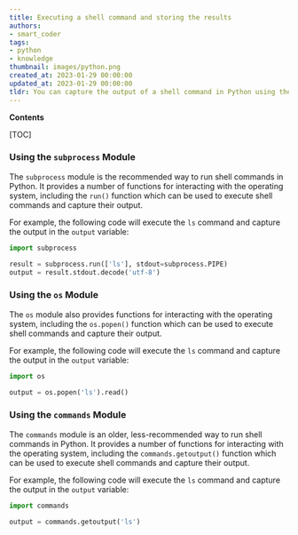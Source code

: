```yaml
---
title: Executing a shell command and storing the results
authors:
- smart_coder
tags:
- python
- knowledge
thumbnail: images/python.png
created_at: 2023-01-29 00:00:00
updated_at: 2023-01-29 00:00:00
tldr: You can capture the output of a shell command in Python using the subprocess module`s check\_output() function.
---
```


**Contents**

[TOC]

### Using the `subprocess` Module

The `subprocess` module is the recommended way to run shell commands in Python. It provides a number of functions for interacting with the operating system, including the `run()` function which can be used to execute shell commands and capture their output. 

For example, the following code will execute the `ls` command and capture the output in the `output` variable:

```python
import subprocess

result = subprocess.run(['ls'], stdout=subprocess.PIPE)
output = result.stdout.decode('utf-8')
```

### Using the `os` Module

The `os` module also provides functions for interacting with the operating system, including the `os.popen()` function which can be used to execute shell commands and capture their output. 

For example, the following code will execute the `ls` command and capture the output in the `output` variable:

```python
import os

output = os.popen('ls').read()
```

### Using the `commands` Module

The `commands` module is an older, less-recommended way to run shell commands in Python. It provides a number of functions for interacting with the operating system, including the `commands.getoutput()` function which can be used to execute shell commands and capture their output. 

For example, the following code will execute the `ls` command and capture the output in the `output` variable:

```python
import commands

output = commands.getoutput('ls')
```
